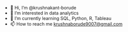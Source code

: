 - 👋 Hi, I’m @krushnakant-borude
- 👀 I’m interested in data analytics
- 🌱 I’m currently learning SQL, Python, R, Tableau
- 📫 How to reach me krushnaborude9007@gmail.com

<!---
krushnakant-borude/krushnakant-borude is a ✨ special ✨ repository because its `README.md` (this file) appears on your GitHub profile.
You can click the Preview link to take a look at your changes.
--->
